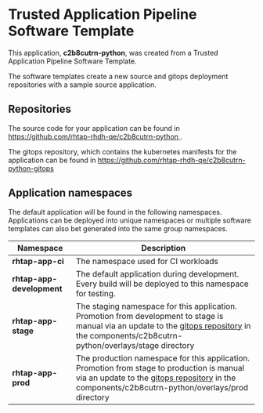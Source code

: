 # Trusted Application Pipeline Software Template

This application, **c2b8cutrn-python**, was created from a Trusted Application Pipeline Software Template.

The software templates create a new source and gitops deployment repositories with a sample source application. 

## Repositories

The source code for your application can be found in [https://github.com/rhtap-rhdh-qe/c2b8cutrn-python ](https://github.com/rhtap-rhdh-qe/c2b8cutrn-python ).
 
The gitops repository, which contains the kubernetes manifests for the application can be found in 
[https://github.com/rhtap-rhdh-qe/c2b8cutrn-python-gitops ](https://github.com/rhtap-rhdh-qe/c2b8cutrn-python-gitops ) 

## Application namespaces 

The default application will be found in the following namespaces. Applications can be deployed into unique namespaces or multiple software templates can also bet generated into the same group namespaces.  

|  Namespace   |  Description   |  
| -------- | -------- |
| **rhtap-app-ci** | The namespace used for CI workloads |
| **rhtap-app-development** | The default application during development. Every build will be deployed to this namespace for testing. |
| **rhtap-app-stage** | The staging namespace for this application. Promotion from development to stage is manual via an update to the [gitops repository](https://github.com/rhtap-rhdh-qe/c2b8cutrn-python-gitops ) in the components/c2b8cutrn-python/overlays/stage directory |
| **rhtap-app-prod** | The production namespace for this application. Promotion from stage to production is manual via an update to the [gitops repository](https://github.com/rhtap-rhdh-qe/c2b8cutrn-python-gitops ) in the components/c2b8cutrn-python/overlays/prod directory |